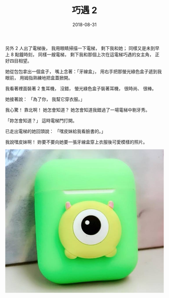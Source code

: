 ﻿---
layout: post
title: 巧遇 2
date: 2018-08-31
category: 詭
tags: [同事]
---

另外 2 人出了電梯後，
我用眼睛掃描一下電梯，
剩下我和她；
同樣又是未到早上 8 點鐘時刻，
同樣一艘電梯，
剩下我和那個上次在這電梯巧遇的女主角，
正好四目相望。

<!--more-->
她從包包拿出一個盒子，
嘴上念著：「牙線盒」，
用右手把那螢光綠色盒子遞到我眼前，
用姆指熟練地把盒蓋掀開。

我看著裡面裝著 2 隻耳機，
沒錯，
螢光綠色盒子裝著耳機，
很時尚、 很棒。

她接著說： 「為了你，
我幫它穿衣服。」

我心驚！
靠北啊！
她怎會知道？
她怎會知道我錯過了一場電梯中剔牙秀。

「妳怎會知道？」
這時電梯門打開。

已走出電梯的她回頭說：
「嘿皮妹給我看臉書的。」

我說嘿皮妹啊！
妳要不要向她要一張牙線盒穿上衣服後可愛模樣的照片。

![iPone 耳機套](/assets/images/2018/ear2.jpg)